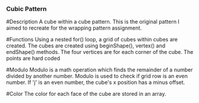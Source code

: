 ### Cubic Pattern

#Description 
A cube within a cube pattern. This is the original pattern I aimed to recreate for the wrapping pattern assignment.

#Functions 
Using a nested for() loop, a grid of cubes within cubes are created.
The cubes are created using beginShape(), vertex() and endShape() methods. The four vertices are for each corner of the cube. The points are hard coded

#Modulo
Modulo is a math operation which finds the remainder of a number divided by another number. Modulo is used to check if grid row is an even number. If 'j' is an even number, the cube's x position has a minus offset.

#Color 
The color for each face of the cube are stored in an array.  
